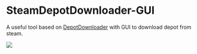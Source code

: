 # SteamDepotDownloader-GUI
A useful tool based on [DepotDownloader](https://github.com/SteamRE/DepotDownloader) with GUI to download depot from steam.

![](Preview/0.jpg)
